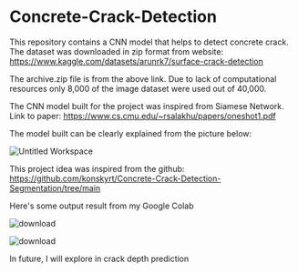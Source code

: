 # Concrete-Crack-Detection
This repository contains a CNN model that helps to detect concrete crack.
The dataset was downloaded in zip format from website: https://www.kaggle.com/datasets/arunrk7/surface-crack-detection

The archive.zip file is from the above link.
Due to lack of computational resources only 8,000 of the image dataset were used out of 40,000.

The CNN model built for the project was inspired from Siamese Network. Link to paper: https://www.cs.cmu.edu/~rsalakhu/papers/oneshot1.pdf

The model built can be clearly explained from the picture below:

![Untitled Workspace](https://github.com/Ishan-Banjara/Concrete-Crack-Detection/assets/173018533/96b7a434-839c-4581-8132-b62dc878fdfd)

This project idea was inspired from the github: https://github.com/konskyrt/Concrete-Crack-Detection-Segmentation/tree/main

Here's some output result from my Google Colab

![download](https://github.com/Ishan-Banjara/Concrete-Crack-Detection/assets/173018533/e1c6ca7f-33b8-402e-b41f-1cf03620004e)

![download](https://github.com/Ishan-Banjara/Concrete-Crack-Detection/assets/173018533/2808fd09-45dc-490e-b67e-622bc7795cb6)

In future, I will explore in crack depth prediction
